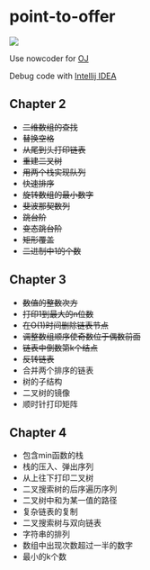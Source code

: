 # point-to-offer

![](https://camo.githubusercontent.com/c0915ef23534a11d4f7a4050bf5813dff40b3773/687474703a2f2f696d67302e77696e7875616e2e636e2f393730342f313230303931393730345f31362e6a70673f31343037373438383136373131)

Use nowcoder for [OJ](https://www.nowcoder.com/ta/coding-interviews)

Debug code with [Intellij IDEA](http://www.jetbrains.com/idea)

## Chapter 2

- ~~二维数组的查找~~
- ~~替换空格~~
- ~~从尾到头打印链表~~
- ~~重建二叉树~~
- ~~用两个栈实现队列~~
- ~~快速排序~~
- ~~旋转数组的最小数字~~
- ~~斐波那契数列~~
- ~~跳台阶~~
- ~~变态跳台阶~~
- ~~矩形覆盖~~
- ~~二进制中1的个数~~

## Chapter 3

- ~~数值的整数次方~~
- ~~打印1到最大的n位数~~
- ~~在O(1)时间删除链表节点~~
- ~~调整数组顺序使奇数位于偶数前面~~
- ~~链表中倒数第k个结点~~
- ~~反转链表~~
- 合并两个排序的链表
- 树的子结构
- 二叉树的镜像
- 顺时针打印矩阵

## Chapter 4

- 包含min函数的栈
- 栈的压入、弹出序列
- 从上往下打印二叉树
- 二叉搜索树的后序遍历序列
- 二叉树中和为某一值的路径
- 复杂链表的复制
- 二叉搜索树与双向链表
- 字符串的排列
- 数组中出现次数超过一半的数字
- 最小的k个数